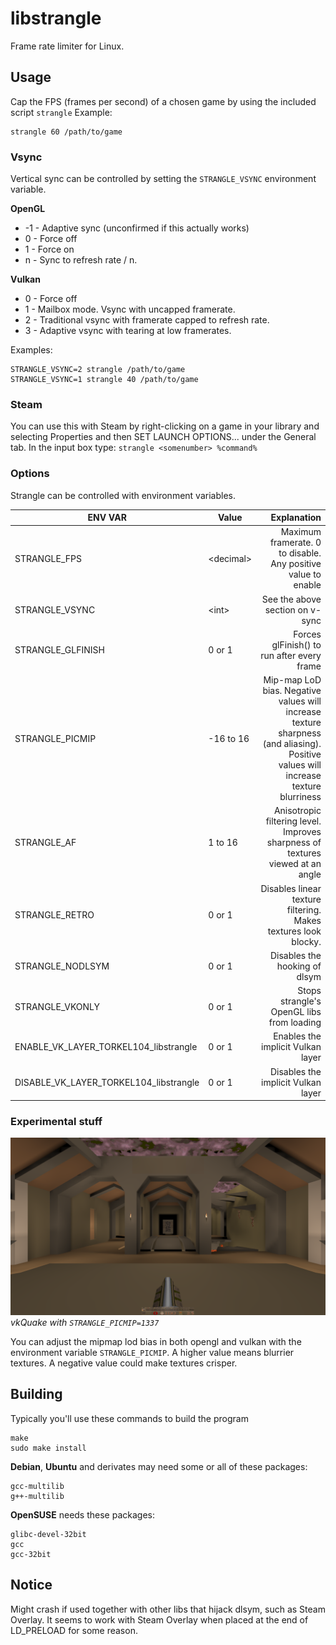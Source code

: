 # libstrangle
Frame rate limiter for Linux.
## Usage
Cap the FPS (frames per second) of a chosen game by using the included script `strangle`
Example:
```
strangle 60 /path/to/game
```
### Vsync
Vertical sync can be controlled by setting the `STRANGLE_VSYNC` environment variable.

**OpenGL**
* -1 - Adaptive sync (unconfirmed if this actually works)
* 0 - Force off
* 1 - Force on
* n - Sync to refresh rate / n.

**Vulkan**
* 0 - Force off
* 1 - Mailbox mode. Vsync with uncapped framerate.
* 2 - Traditional vsync with framerate capped to refresh rate.
* 3 - Adaptive vsync with tearing at low framerates.

Examples:
```
STRANGLE_VSYNC=2 strangle /path/to/game
STRANGLE_VSYNC=1 strangle 40 /path/to/game
```
### Steam
You can use this with Steam by right-clicking on a game in your library and selecting Properties and then SET LAUNCH OPTIONS... under the General tab. In the input box type:
`strangle <somenumber> %command%`
### Options
Strangle can be controlled with environment variables.

| ENV VAR                               | Value | Explanation |
| ---                                   | ---   | ---:        |
| STRANGLE_FPS                          | &lt;decimal&gt; | Maximum framerate. 0 to disable. Any positive value to enable |
| STRANGLE_VSYNC                        | &lt;int&gt;  | See the above section on v-sync |
| STRANGLE_GLFINISH                     | 0 or 1 | Forces glFinish() to run after every frame |
| STRANGLE_PICMIP                       | -16 to 16 | Mip-map LoD bias. Negative values will increase texture sharpness (and aliasing). Positive values will increase texture blurriness |
| STRANGLE_AF                           | 1 to 16 | Anisotropic filtering level. Improves sharpness of textures viewed at an angle |
| STRANGLE_RETRO                        | 0 or 1 | Disables linear texture filtering. Makes textures look blocky. |
| STRANGLE_NODLSYM                      | 0 or 1 | Disables the hooking of dlsym |
| STRANGLE_VKONLY                       | 0 or 1 | Stops strangle's OpenGL libs from loading |
| ENABLE_VK_LAYER_TORKEL104_libstrangle | 0 or 1 | Enables the implicit Vulkan layer |
| DISABLE_VK_LAYER_TORKEL104_libstrangle | 0 or 1 | Disables the implicit Vulkan layer |
### Experimental stuff
![Mip map lod bias example](screenshots/picmip_quake.png)*vkQuake with `STRANGLE_PICMIP=1337`*

You can adjust the mipmap lod bias in both opengl and vulkan with the environment variable `STRANGLE_PICMIP`. A higher value means blurrier textures. A negative value could make textures crisper.
## Building
Typically you'll use these commands to build the program
```
make
sudo make install
```

**Debian**, **Ubuntu** and derivates may need some or all of these packages:
```
gcc-multilib
g++-multilib
```

**OpenSUSE** needs these packages:
```
glibc-devel-32bit
gcc
gcc-32bit
```
## Notice
Might crash if used together with other libs that hijack dlsym, such as Steam Overlay. It seems to work with Steam Overlay when placed at the end of LD_PRELOAD for some reason.
